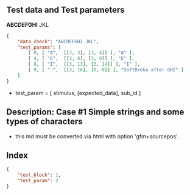 ## Test data and Test parameters

**ABC*DEF*GHI**
JKL

```json
{
    "data_check": "ABCDEFGHI JKL",
    "test_params": [
        [ 0, [ "A",  [[3, 3], [3, 4]] ], "A" ],
        [ 4, [ "E",  [[3, 8], [3, 9]] ], "E" ],
        [ 8, [ "I",  [[3, 13], [3, 14]] ], "I" ],
        [ 9, [ " ",  [[3, 16], [0, 0]] ], "SoftBreka after GHI" ]
    ]
}
```

- test_param = [ stimulus, [expected_data], sub_id ]

## Description: Case #1 Simple strings and some types of characters

- this md must be converted via html with option 'gfm+sourcepos'.

## Index

```json
{
    "test_block": 1,
    "test_param": 2
}
```
